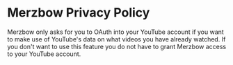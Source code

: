 # Merzbow Privacy Policy

Merzbow only asks for you to OAuth into your YouTube account if you want to make use of YouTube's data on what videos you have already watched. If you don't want to use this feature you do not have to grant Merzbow access to your YouTube account.
